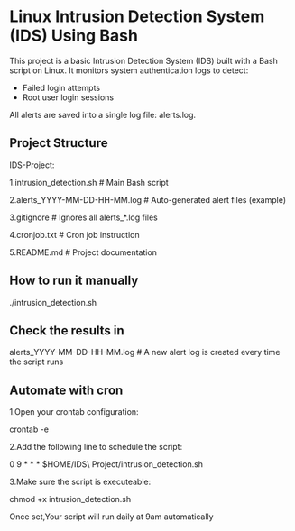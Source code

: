 # Linux Intrusion Detection System (IDS) Using Bash

This project is a basic Intrusion Detection System (IDS) built with a Bash script on Linux. It monitors system authentication logs to detect:

-  Failed login attempts
-  Root user login sessions

All alerts are saved into a single log file: alerts.log.


##  Project Structure
IDS-Project:

1.intrusion_detection.sh        # Main Bash script

2.alerts_YYYY-MM-DD-HH-MM.log  # Auto-generated alert files (example)

3.gitignore                    # Ignores all alerts_*.log files

4.cronjob.txt                  # Cron job instruction

5.README.md                     # Project documentation



## How to run it manually
./intrusion_detection.sh



## Check the results in
alerts_YYYY-MM-DD-HH-MM.log    # A new alert log is created every time the script runs




## Automate with cron
1.Open your crontab configuration:

crontab -e


2.Add the following line to schedule the script:

0 9 * * * $HOME/IDS\ Project/intrusion_detection.sh

3.Make sure the script is executeable:  

chmod +x intrusion_detection.sh

Once set,Your script will run daily at 9am automatically

